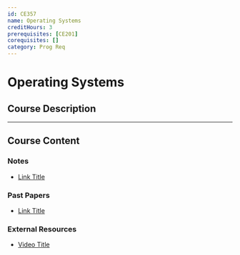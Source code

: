 ```yaml
---
id: CE357
name: Operating Systems
creditHours: 3
prerequisites: [CE201]
corequisites: []
category: Prog Req
---
```


# Operating Systems

## Course Description
<Description>

---

## Course Content

### Notes
- [Link Title](https://link.com)

### Past Papers
- [Link Title](https://link.com)

### External Resources
- [Video Title](https://link.com)

